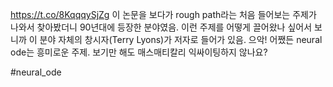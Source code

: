 https://t.co/8KqqqySjZg 이 논문을 보다가 rough path라는 처음 들어보는 주제가 나와서 찾아봤더니 90년대에 등장한 분야였음. 이런 주제를 어떻게 끌어왔나 싶어서 보니까 이 분야 자체의 창시자(Terry Lyons)가 저자로 들어가 있음. 으악!
어쨌든 neural ode는 흥미로운 주제. 보기만 해도 매스매티칼리 익싸이팅하지 않나요?

#neural_ode 